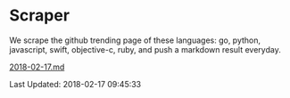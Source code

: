 # Scraper

We scrape the github trending page of these languages: go, python, javascript, swift, objective-c, ruby, and push a markdown result everyday.

[2018-02-17.md](https://github.com/henson/Scraper/blob/master/2018-02-17.md)

Last Updated: 2018-02-17 09:45:33